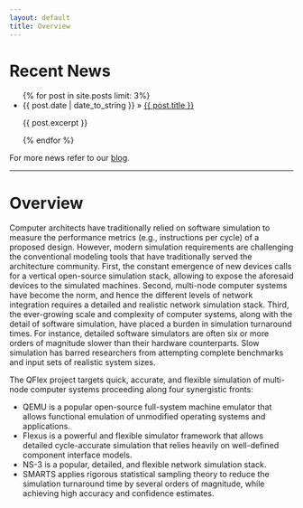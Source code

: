 ```yaml
---
layout: default
title: Overview
---
```


# Recent News

<div class="posts">

<ul>
  {% for post in site.posts limit: 3%}
    <li>
        <span class="recent-news-date">{{ post.date | date_to_string }} »</span>
        <a href="{{ site.url }}{{ post.url }}" >{{ post.title }}</a>
        <p>{{ post.excerpt }}</p>
    </li>
  {% endfor %}
</ul>

For more news refer to our <a href="{{ site.url }}{{ site.blog_path }}" >blog</a>.

</div>

------------

# Overview

Computer architects have traditionally relied on software simulation to measure the performance metrics (e.g., instructions per cycle) of a proposed design. However, modern simulation requirements are challenging the conventional modeling tools that have traditionally served the architecture community. First, the constant emergence of new devices calls for a vertical open-source simulation stack, allowing to expose the aforesaid devices to the simulated machines. Second, multi-node computer systems have become the norm, and hence the different levels of network integration requires a detailed and realistic network simulation stack. Third, the ever-growing scale and complexity of computer systems, along with the detail of software simulation, have placed a burden in simulation turnaround times. For instance, detailed software simulators are often six or more orders of magnitude slower than their hardware counterparts. Slow simulation has barred researchers from attempting complete benchmarks and input sets of realistic system sizes.

The QFlex project targets quick, accurate, and flexible simulation of multi-node computer systems proceeding along four synergistic fronts:

* QEMU is a popular open-source full-system machine emulator that allows functional emulation of unmodified operating systems and applications.
* Flexus is a powerful and flexible simulator framework that allows detailed cycle-accurate simulation that relies heavily on well-defined component interface models.
* NS-3 is a popular, detailed, and flexible network simulation stack.
* SMARTS applies rigorous statistical sampling theory to reduce the simulation turnaround time by several orders of magnitude, while achieving high accuracy and confidence estimates. 
